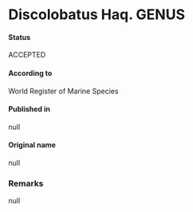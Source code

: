 Discolobatus Haq. GENUS
=======

#### Status
ACCEPTED

#### According to
World Register of Marine Species

#### Published in
null

#### Original name
null

### Remarks
null